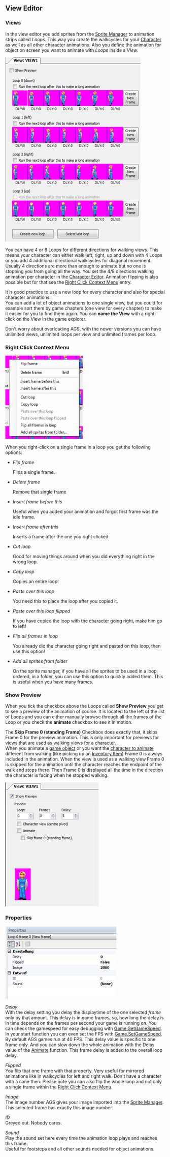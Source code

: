 ## View Editor

### Views

In the view editor you add sprites from the [Sprite Manager](EditorSprite) to animation strips called _Loops_. This way you create the walkcycles for your [Character](EditorCharacter) as well as all other character animations. Also you define the animation for object on screen you want to animate with _Loops_ inside a _View_.

![](images/EditorView_1.png)

You can have 4 or 8 Loops for different directions for walking views. This means your character can either walk left, right, up and down with 4 Loops or you add 4 additional directional walkcycles for diagonal movement. Usually 4 directions are more than enough to animate but no one is stopping you from going all the way. You set the 4/8 directions walking animation per character in the [Character Editor](EditorCharacter).
Animation flipping is also possible but for that see the [Right Click Context Menu](EditorView#right-click-context-menu) entry.

It is good practice to use a new loop for every character and also for special character animations.  
You can add a lot of object animations to one single view, but you could for example sort them by game chapters (one view for every chapter) to make it easier for you to find them again. You can **name the View** with a right-click on the View in the game explorer.

Don't worry about overloading AGS, with the newer versions you can have unlimited views, unlimited loops per view and unlimited frames per loop.

### Right Click Context Menu

![](images/EditorView_2.png)

When you right-click on a single frame in a loop you get the following options:

- _Flip frame_

  Flips a single frame.

- _Delete frame_

  Remove that single frame

- _Insert frame before this_

  Useful when you added your animation and forgot first frame was the idle frame.

- _Insert frame after this_

  Inserts a frame after the one you right clicked.

- _Cut loop_

  Good for moving things around when you did everything right in the wrong loop.

- _Copy loop_

  Copies an entire loop!

- _Paste over this loop_

  You need this to place the loop after you copied it.

- _Paste over this loop flipped_

  If you have copied the loop with the character going right, make him go to left!

- _Flip all frames in loop_

  You already did the character going right and pasted on this loop, then use this option!

- _Add all sprites from folder_

  On the sprite manager, if you have all the sprites to be used in a loop, ordered, in a folder, you can use this option to quickly added them. This is useful when you have many frames.

### Show Preview

When you tick the checkbox above the Loops called **Show Preview** you get to see a preview of the animation of course. It is located to the left of the list of Loops and you can either manually browse through all the frames of the Loop or you check the **animate** checkbox to see it in motion.

The **Skip Frame 0 (standing Frame)** Checkbox does exactly that, it skips Frame 0 for the preview animation. This is only important for previews for views that are used as walking views for a character.  
When you animate a [game object](Object#animate) or you want the [character to animate](Character#animate) different from walking (like picking up an [Inventory Item](EditorInventoryItems)) Frame 0 is always included in the animation. When the view is used as a walking view Frame 0 is skipped for the animation until the character reaches the endpoint of the walk and stops there. Then Frame 0 is displayed all the time in the direction the character is facing when he stopped walking.  

![](images/EditorView_3.png)


### Properties

![](images/EditorView_4.png)

_Delay_  
With the delay setting you delay the displaytime of the one selected _frame_ only by that amount. This delay is in game frames, so, how long the delay is in time depends on the frames per second your game is running on. You can check the gamespeed for easy debugging with [Game.GetGameSpeed](Game#getgamespeed). In your start function you can even set the FPS with [Game.SetGameSpeed](Game#setgamespeed). By default AGS games run at 40 FPS. This delay value is specific to one frame only. And you can slow down the whole animation with the Delay value of the [Animate](Object#animate) function. This frame delay is added to the overall loop delay.

_Flipped_  
You flip that one frame with that property. Very useful for mirrored animations like in walkcycles for left and right walk. Don't have a character with a cane then. Please note you can also flip the whole loop and not only a single frame within the [Right Click Context Menu](EditorView#right-click-context-menu).

_Image_  
The image number AGS gives your image imported into the [Sprite Manager](EditorSprite). This selected frame has exactly this image number.

_ID_  
Greyed out. Nobody cares.

_Sound_  
Play the sound set here every time the animation loop plays and reaches this frame.  
Useful for footsteps and all other sounds needed for object animations.
